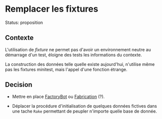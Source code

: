 # Remplacer les fixtures

Status: proposition

## Contexte

L'utilisation de _fixture_ ne permet pas d'avoir un environnement neutre au démarrage d'un test, éloigne des tests les informations du contexte.

La construction des données telle quelle existe aujourd'hui, n'utilise même pas les fixtures minitest, mais l'appel d'une fonction étrange.

## Decision

- Mettre en place [FactoryBot](https://github.com/thoughtbot/factory_bot) ou [Fabrication](https://www.fabricationgem.org/) (?).

- Déplacer la procédure d'initialisation de quelques données fictives dans une tache `Rake` permettant de peupler n'importe quelle base de donnée.

